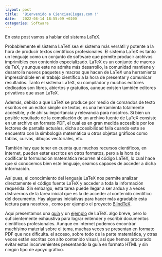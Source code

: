 ```yaml
---
layout: post
title:  "Bienvenido a CienciaaCiegas.com !"
date:   2022-08-14 18:55:09 +0200
categories: Software
---
```




En este post vamos a hablar del sistema LaTeX.

 Probablemente el sistema LaTeX sea el sistema más versátil y potente a la hora de producir textos científicos profesionales. El sistema LaTeX es tanto un lenguaje como un conjunto de software que permite producir archivos imprimibles  con contenido especializado. LaTeX es un conjunto de macros de TeX, y aunque este no admite más desarrollo, la comunidad mantiene y desarrolla nuevos paquetes y macros que  hacen de LaTeX una herramienta imprescindible en el trabajo científico  a la hora de presentar y comunicar resultados. Tanto el sistema LaTeX, su compilador y muchos editores dedicados son libres, abiertos y gratuitos, aunque existen también  editores  privativos que usan LaTeX. 

Además, debido a que LaTeX  se produce por medio de comandos de texto  escritos en un editor simple de textos, es una herramienta totalmente accesible, y de ahí su importancia y relevancia para nosotros. Si bien  un posible  resultado de la compilación de un archivo fuente de LaTeX consiste en un archivo en formato PDF, el cual es en gran medida accesible por los lectores de pantalla actuales, dicha accesibilidad falla cuando este se encuentra con la simbología matemática u otros objetos gráficos como tablas, curvas, dibujos vectoriales, etc.

También hay que tener en cuenta que muchos recursos científicos, en internet, pueden estar escritos en otros formatos, pero a la hora de codificar la formulación matemática recurren al código LaTeX, lo cual hace que si conocemos bien este lenguaje, seamos capaces de acceder a dicha información.


Así pues, el conocimiento del lenguaje LaTeX nos permite analizar directamente el código fuente LaTeX y acceder a toda la información requerida. Sin embargo, esta tarea puede llegar a ser ardua y a veces distraernos de la tarea inicial que es la de acceder al contenido científico del documento. Hay algunas   iniciativas para hacer más agradable esta lectura para nosotros  , como por ejemplo el proyecto [BlindTeX](http://www.blindtex.org).

Aquí presentamos una [guía](https://cienciaaciegas.com/resources/guiaLaTeX.html) y un [ejemplo](https://cienciaaciegas.com/resources/ejemplo.tex) de LaTeX. algo breve, pero lo suficientemente exhaustiva para lograr entender y escribir documentos científicos profesionales. Aunque en internet podemos encontrar muchísimo material sobre el tema, muchas veces se presentan en formato PDF que nos dificulta. el acceso, sobre todo de la parte matemática, y otras veces están  escritas  con alto contenido visual, así que hemos procurado evitar estos inconvenientes presentando la guía en formato HTML y sin ningún tipo de  apoyo gráfico.
 

